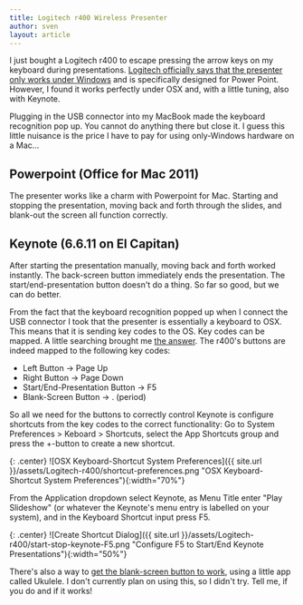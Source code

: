 ```yaml
---
title: Logitech r400 Wireless Presenter
author: sven
layout: article
---
```

I just bought a Logitech r400 to escape pressing the arrow keys on my keyboard during presentations. [Logitech officially says that the presenter only works under Windows][1] and is specifically designed for Power Point. However, I found it works perfectly under OSX and, with a little tuning, also with Keynote.

<!-- more -->

Plugging in the USB connector into my MacBook made the keyboard recognition pop up. You cannot do anything there but close it. I guess this little nuisance is the price I have to pay for using only-Windows hardware on a Mac...

## Powerpoint (Office for Mac 2011)

The presenter works like a charm with Powerpoint for Mac. Starting and stopping the presentation, moving back and forth through the slides, and blank-out the screen all function correctly.

## Keynote (6.6.11 on El Capitan)

After starting the presentation manually, moving back and forth worked instantly. The back-screen button immediately ends the presentation. The start/end-presentation button doesn't do a thing. So far so good, but we can do better.

From the fact that the keyboard recognition popped up when I connect the USB connector I took that the presenter is essentially a keyboard to OSX. This means that it is sending key codes to the OS. Key codes can be mapped. A little searching brought me [the answer][2]. The r400's buttons are indeed mapped to the following key codes:

* Left Button -> Page Up
* Right Button -> Page Down
* Start/End-Presentation Button -> F5
* Blank-Screen Button -> . (period)

So all we need for the buttons to correctly control Keynote is configure shortcuts from the key codes to the correct functionality: Go to System Preferences > Keboard > Shortcuts, select the App Shortcuts group and press the +-button to create a new shortcut.

{: .center}
![OSX Keyboard-Shortcut System Preferences]({{ site.url }}/assets/Logitech-r400/shortcut-preferences.png "OSX Keyboard-Shortcut System Preferences"){:width="70%"}

From the Application dropdown select Keynote, as Menu Title enter "Play Slideshow" (or whatever the Keynote's menu entry is labelled on your system), and in the Keyboard Shortcut input press F5.

{: .center}
![Create Shortcut Dialog]({{ site.url }}/assets/Logitech-r400/start-stop-keynote-F5.png "Configure F5 to Start/End Keynote Presentations"){:width="50%"}

There's also a way to [get the blank-screen button to work][3], using a little app called Ukulele. I don't currently plan on using this, so I didn't try. Tell me, if you do and if it works!

 [1]: https://forums.logitech.com/t5/Design-Controllers-and/R400-or-R800-with-Mac-OS-10-5-amp-10-6/m-p/614984/highlight/true#M663
 [2]: http://hints.macworld.com/article.php?story=20070127120815819
 [3]: https://presentandpersuade.wordpress.com/2013/08/18/how-to-make-logictechs-r800-remote-work-with-keynote/